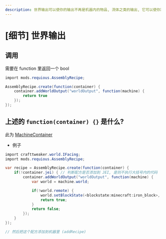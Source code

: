 ```yaml
---
description: 世界输出可以使你的输出不再是机器内的物品, 流体之类的输出, 它可以使你跟世界交互
---
```


# \[细节\] 世界输出

## 调用

需要在 function 里返回一个 bool

```csharp
import mods.requious.AssemblyRecipe;

AssemblyRecipe.create(function(container) {
    container.addWorldOutput("worldOutput", function(machine) {
        return true
    });
});
```

## 上述的 `function(container) {}` 是什么?

此为 [MachineContainer](machine-container.md)

* 例子

```csharp
import crafttweaker.world.IFacing;
import mods.requious.AssemblyRecipe;

var recipe = AssemblyRecipe.create(function(container) {
    if(!container.jei) { // 判断配方是否添加到 JEI, 是则不执行大括号内的代码
        container.addWorldOutput("worldOutput", function(machine) {
            var world = machine.world;

            if(!world.remote) {
                world.setBlockState(<blockstate:minecraft:iron_block>, machine.pos.getOffset(IFacing.up(), 1));
                return true;
            }
            return false;
        });
    }
});

// 然后把这个配方添加到机器里 (addRecipe)

```
